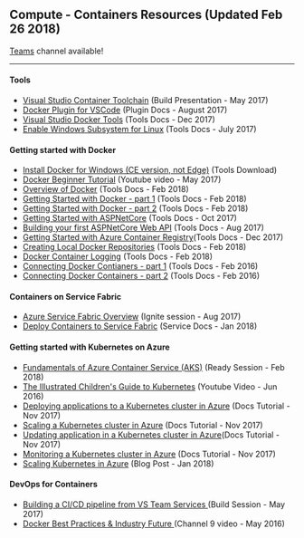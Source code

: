 ## Compute - Containers Resources (Updated Feb 26 2018)

[Teams](https://teams.microsoft.com/l/channel/19%3a3c971a3cb71548a2b5b939a5583e9c04%40thread.skype/Compute%2520-%2520Containers?groupId=dff0a70d-6316-4124-ae5a-e9d06f63ec34&tenantId=72f988bf-86f1-41af-91ab-2d7cd011db47) channel available!

<!-- Add in any communities worth following: blogs, twitter, etc. -->
---
<!-- Here, add in any links to useful resources. The structure is not fixed, it can be grouped by scenario, by tech, or set up as a learning path -->

#### Tools 

- [Visual Studio Container Toolchain](https://channel9.msdn.com/Events/Build/2017/KEY01#time=1h39m43s) (Build Presentation - May 2017)
- [Docker Plugin for VSCode](http://code.visualstudio.com/docs/languages/dockerfile) (Plugin Docs - August 2017)
- [Visual Studio Docker Tools](https://docs.microsoft.com/en-us/aspnet/core/publishing/visual-studio-tools-for-docker) (Tools Docs - Dec 2017)
- [Enable Windows Subsystem for Linux](https://msdn.microsoft.com/en-us/commandline/wsl/install_guide?f=255&MSPPError=-2147217396) (Tools Docs - July 2017)

#### Getting started with Docker

- [Install Docker for Windows (CE version, not Edge)](https://store.docker.com/editions/community/docker-ce-desktop-windows/) (Tools Download)
- [Docker Beginner Tutorial](https://www.youtube.com/watch?v=wi-MGFhrad0) (Youtube video - May 2017)
- [Overview of Docker](https://docs.docker.com/engine/docker-overview/) (Tools Docs - Feb 2018)
- [Getting Started with Docker - part 1](https://docs.docker.com/get-started/) (Tools Docs - Feb 2018)
- [Getting Started with Docker - part 2](https://docs.docker.com/get-started/part2/) (Tools Docs - Feb 2018)
- [Getting Started with ASPNetCore](https://docs.microsoft.com/en-us/aspnet/core/getting-started) (Tools Docs - Oct 2017)
- [Building your first ASPNetCore Web API](https://docs.microsoft.com/en-us/aspnet/core/tutorials/first-web-api) (Tools Docs - Aug 2017)
- [Getting Started with Azure Container Registry](https://docs.microsoft.com/en-us/azure/container-registry/container-registry-get-started-azure-cli)(Tools Docs - Dec 2017)
- [Creating Local Docker Repositories](https://docs.docker.com/registry/deploying/) (Tools Docs - Feb 2018)
- [Docker Container Logging](https://docs.docker.com/engine/admin/logging/view_container_logs/) (Tools Docs - Feb 2018)
- [Connecting Docker Contianers - part 1](https://deis.com/blog/2016/connecting-docker-containers-1/) (Tools Docs - Feb 2016)
- [Connecting Docker Containers - part 2](https://deis.com/blog/2016/connecting-docker-containers-2/) (Tools Docs - Feb 2016)

#### Containers on Service Fabric

- [Azure Service Fabric Overview](https://myignite.microsoft.com/sessions/55068) (Ignite session - Aug 2017)
- [Deploy Containers to Service Fabric](https://docs.microsoft.com/en-us/azure/service-fabric/service-fabric-get-started-containers) (Service Docs - Jan 2018)

#### Getting started with Kubernetes on Azure

- [Fundamentals of Azure Container Service (AKS)](https://content.microsoftready.com/FY18Q3/session/CD-DEV100-R1) (Ready Session - Feb 2018)
- [The Illustrated Children's Guide to Kubernetes](https://www.youtube.com/watch?v=4ht22ReBjno) (Youtube Video - Jun 2016)
- [Deploying applications to a Kubernetes cluster in Azure](https://docs.microsoft.com/en-us/azure/aks/kubernetes-walkthrough) (Docs Tutorial - Nov 2017)
- [Scaling a Kubernetes cluster in Azure](https://docs.microsoft.com/en-us/azure/aks/tutorial-kubernetes-scale) (Docs Tutorial - Nov 2017)
- [Updating application in a Kubernetes cluster in Azure](https://docs.microsoft.com/en-us/azure/aks/tutorial-kubernetes-app-update)(Docs Tutorial - Nov 2017)
- [Monitoring a Kubernetes cluster in Azure](https://docs.microsoft.com/en-us/azure/aks/tutorial-kubernetes-monitor) (Docs Tutorial - Nov 2017)
- [Scaling Kubernetes in Azure](https://blog.openai.com/scaling-kubernetes-to-2500-nodes/) (Blog Post - Jan 2018)


#### DevOps for Containers
- [Building a CI/CD pipeline from VS Team Services ](https://channel9.msdn.com/Events/Build/2017/P4161) (Build Session - May 2017)
- [Docker Best Practices & Industry Future ](https://channel9.msdn.com/Shows/DevOps-Dimension/8--Docker-Best-Practices--Industry-Future) (Channel 9 video - May 2016)
